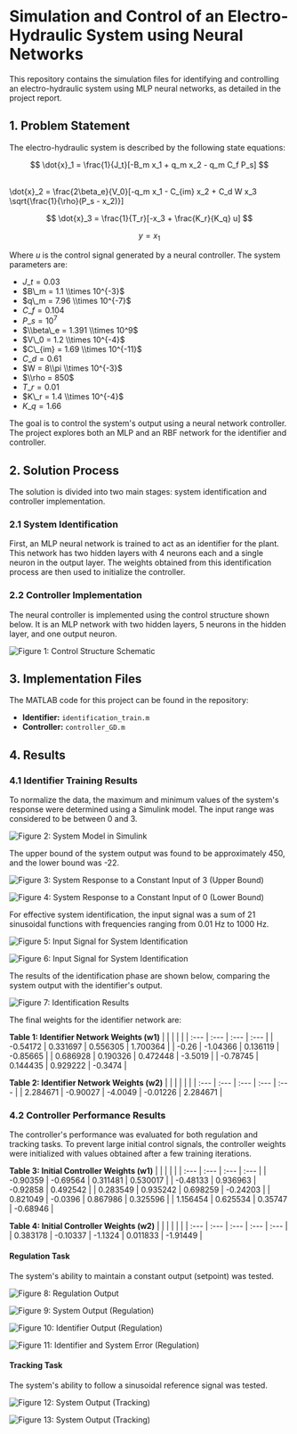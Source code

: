 # Simulation and Control of an Electro-Hydraulic System using Neural Networks

This repository contains the simulation files for identifying and controlling an electro-hydraulic system using MLP neural networks, as detailed in the project report.

## 1. Problem Statement

The electro-hydraulic system is described by the following state equations:

$$
\dot{x}_1 = \frac{1}{J_t}[-B_m x_1 + q_m x_2 - q_m C_f P_s]
$$

<br>
\dot{x}_2 = \frac{2\beta_e}{V_0}[-q_m x_1 - C_{im} x_2 + C_d W x_3 \sqrt{\frac{1}{\rho}(P_s - x_2)}]
<br>


$$
\dot{x}_3 = \frac{1}{T_r}[-x_3 + \frac{K_r}{K_q} u]
$$

$$
y = x_1
$$

Where *u* is the control signal generated by a neural controller. The system parameters are:

* $J\_t = 0.03$
* $B\_m = 1.1 \\times 10^{-3}$
* $q\_m = 7.96 \\times 10^{-7}$
* $C\_f = 0.104$
* $P\_s = 10^7$
* $\\beta\_e = 1.391 \\times 10^9$
* $V\_0 = 1.2 \\times 10^{-4}$
* $C\_{im} = 1.69 \\times 10^{-11}$
* $C\_d = 0.61$
* $W = 8\\pi \\times 10^{-3}$
* $\\rho = 850$
* $T\_r = 0.01$
* $K\_r = 1.4 \\times 10^{-4}$
* $K\_q = 1.66$

The goal is to control the system's output using a neural network controller. The project explores both an MLP and an RBF network for the identifier and controller.

## 2. Solution Process

The solution is divided into two main stages: system identification and controller implementation.

### 2.1 System Identification
First, an MLP neural network is trained to act as an identifier for the plant. This network has two hidden layers with 4 neurons each and a single neuron in the output layer. The weights obtained from this identification process are then used to initialize the controller.

### 2.2 Controller Implementation
The neural controller is implemented using the control structure shown below. It is an MLP network with two hidden layers, 5 neurons in the hidden layer, and one output neuron.

![Figure 1: Control Structure Schematic](./figures/f1.png)

## 3. Implementation Files

The MATLAB code for this project can be found in the repository:

* **Identifier:** `identification_train.m`
* **Controller:** `controller_GD.m`

## 4. Results

### 4.1 Identifier Training Results
To normalize the data, the maximum and minimum values of the system's response were determined using a Simulink model. The input range was considered to be between 0 and 3.

![Figure 2: System Model in Simulink](./figures/f2.png)

The upper bound of the system output was found to be approximately 450, and the lower bound was -22.

![Figure 3: System Response to a Constant Input of 3 (Upper Bound)](./figures/f3.png)

![Figure 4: System Response to a Constant Input of 0 (Lower Bound)](./figures/f4.png)

For effective system identification, the input signal was a sum of 21 sinusoidal functions with frequencies ranging from 0.01 Hz to 1000 Hz.

![Figure 5: Input Signal for System Identification](./figures/f5.png)

![Figure 6: Input Signal for System Identification](./figures/f6.png)

The results of the identification phase are shown below, comparing the system output with the identifier's output.

![Figure 7: Identification Results](./figures/f7.png)

The final weights for the identifier network are:

**Table 1: Identifier Network Weights (w1)**
| | | | |
| :--- | :--- | :--- | :--- |
| -0.54172 | 0.331697 | 0.556305 | 1.700364 |
| -0.26 | -1.04366 | 0.136119 | -0.85665 |
| 0.686928 | 0.190326 | 0.472448 | -3.5019 |
| -0.78745 | 0.144435 | 0.929222 | -0.3474 |

**Table 2: Identifier Network Weights (w2)**
| | | | | |
| :--- | :--- | :--- | :--- | :--- |
| 2.284671 | -0.90027 | -4.0049 | -0.01226 | 2.284671 |

### 4.2 Controller Performance Results
The controller's performance was evaluated for both regulation and tracking tasks. To prevent large initial control signals, the controller weights were initialized with values obtained after a few training iterations.

**Table 3: Initial Controller Weights (w1)**
| | | | |
| :--- | :--- | :--- | :--- |
| -0.90359 | -0.69564 | 0.311481 | 0.530017 |
| -0.48133 | 0.936963 | -0.92858 | 0.492542 |
| 0.283549 | 0.935242 | 0.698259 | -0.24203 |
| 0.821049 | -0.0396 | 0.867986 | 0.325596 |
| 1.156454 | 0.625534 | 0.35747 | -0.68946 |

**Table 4: Initial Controller Weights (w2)**
| | | | | |
| :--- | :--- | :--- | :--- | :--- |
| 0.383178 | -0.10337 | -1.1324 | 0.011833 | -1.91449 |

#### Regulation Task
The system's ability to maintain a constant output (setpoint) was tested.

![Figure 8: Regulation Output](./figures/f8.png)

![Figure 9: System Output (Regulation)](./figures/f9.png)

![Figure 10: Identifier Output (Regulation)](./figures/f10.png)

![Figure 11: Identifier and System Error (Regulation)](./figures/f11.png)

#### Tracking Task
The system's ability to follow a sinusoidal reference signal was tested.

![Figure 12: System Output (Tracking)](./figures/f12.png)

![Figure 13: System Output (Tracking)](./figures/f13.png)
